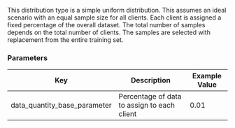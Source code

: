 This distribution type is a simple uniform distribution. This assumes an ideal
scenario with an equal sample size for all clients. Each client is assigned a fixed percentage
of the overall dataset. The total number of samples depends on the total number of clients.
The samples are selected with replacement from the entire training set.

### Parameters

| Key                          | Description                                 | Example Value |
|------------------------------|---------------------------------------------|---------------|
| data_quantity_base_parameter | Percentage of data to assign to each client | 0.01          |